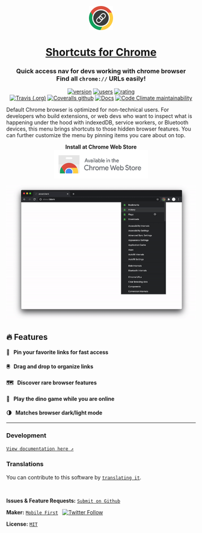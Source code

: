 <p align="center">
  <a href="https://chrome.google.com/webstore/detail/jnmekaomnicdcpgdndekkmojfomifjal">
    <img alt="Shortcuts for Chrome" src="https://raw.githubusercontent.com/MobileFirstLLC/shortcuts-for-chrome/master/assets/img/128x128.png" width="64" />
  </a>
</p>
<h1 align="center">
  <a href="https://chrome.google.com/webstore/detail/jnmekaomnicdcpgdndekkmojfomifjal">Shortcuts for Chrome</a>
</h1>

<h3 align="center">
  Quick access nav for devs working with chrome browser<br/>Find all <code>chrome://</code> URLs easily!<br/>
</h3>

<p align="center"><a href="https://chrome.google.com/webstore/detail/jnmekaomnicdcpgdndekkmojfomifjal"><img src="https://img.shields.io/chrome-web-store/v/jnmekaomnicdcpgdndekkmojfomifjal?label=latest&color=3D5AFE&style=flat-square" alt="version"/></a> <a href="https://chrome.google.com/webstore/detail/jnmekaomnicdcpgdndekkmojfomifjal" ><img src="https://img.shields.io/chrome-web-store/users/jnmekaomnicdcpgdndekkmojfomifjal?style=flat-square" alt="users"></a> <a href="https://chrome.google.com/webstore/detail/jnmekaomnicdcpgdndekkmojfomifjal"><img src="https://img.shields.io/chrome-web-store/stars/jnmekaomnicdcpgdndekkmojfomifjal?style=flat-square" alt="rating" /></a>
<br/>
<a href="https://travis-ci.com/github/MobileFirstLLC/shortcuts-for-chrome"><img alt="Travis (.org)" src="https://img.shields.io/travis/MobileFirstLLC/shortcuts-for-chrome?style=flat-square"></a>
<a href="https://coveralls.io/github/MobileFirstLLC/shortcuts-for-chrome"><img alt="Coveralls github" src="https://img.shields.io/coveralls/github/MobileFirstLLC/shortcuts-for-chrome?style=flat-square"></a>
<a href="https://oss.mobilefirst.me/shortcuts-for-chrome/"><img src="https://inch-ci.org/github/MobileFirstLLC/shortcuts-for-chrome.svg?branch=master" alt="Docs" /></a>
<a href="https://codeclimate.com/github/MobileFirstLLC/shortcuts-for-chrome/maintainability"><img alt="Code Climate maintainability" src="https://img.shields.io/codeclimate/maintainability/MobileFirstLLC/shortcuts-for-chrome?style=flat-square"></a>
</p>

Default Chrome browser is optimized for non-technical users. For developers who build extensions, or web devs who want to inspect what is happening under the hood with indexedDB, service workers, or Bluetooth devices, this menu brings shortcuts to those hidden browser features. You can further customize the menu by pinning items you care about on top.

<p align="center">
<strong>Install at Chrome Web Store</strong><br/>
<a href="https://chrome.google.com/webstore/detail/jnmekaomnicdcpgdndekkmojfomifjal">
<img alt="install at chrome web store" width="250" src="https://raw.githubusercontent.com/MobileFirstLLC/shortcuts-for-chrome/master/.github/badge.png"/>
</a>
</p>

<p align="center">
<img width="700" class="feature" src='https://raw.githubusercontent.com/MobileFirstLLC/shortcuts-for-chrome/master/assets/preview.gif' />
</p>


## 🔥 Features

#### 📍 &nbsp; Pin your favorite links for fast access

#### 🖲️ &nbsp; Drag and drop to organize links

#### 🗺️ &nbsp; Discover rare browser features

#### 🦖 &nbsp; Play the dino game while you are online

#### 🌗 &nbsp; Matches browser dark/light mode

* * *

### Development

[`View documentation here ↗`](https://oss.mobilefirst.me/shortcuts-for-chrome/)

### Translations

You can contribute to this software by [`translating it`](https://github.com/MobileFirstLLC/shortcuts-for-chrome/issues/4).

<br/>

**Issues & Feature Requests:** [`Submit on Github`](https://github.com/MobileFirstLLC/shortcuts-for-chrome/issues/new/choose)

**Maker:** [`Mobile First`](https://mobilefirst.me)  &nbsp;  [![Twitter Follow](https://img.shields.io/twitter/follow/mobilefirstllc?label=follow&style=social)](https://twitter.com/intent/follow?screen_name=mobilefirstllc&tw_p=followbutton)

**License:** [`MIT`](https://github.com/MobileFirstLLC/shortcuts-for-chrome/blob/master/LICENSE)
